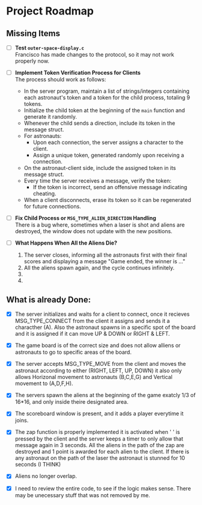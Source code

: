 # Project Roadmap

## Missing Items

- [ ] **Test `outer-space-display.c`**  
  Francisco has made changes to the protocol, so it may not work properly now.

- [ ] **Implement Token Verification Process for Clients**  
    The process should work as follows:
    - In the server program, maintain a list of strings/integers containing each astronaut's token and a token for the child process, totaling 9 tokens.
    - Initialize the child token at the beginning of the `main` function and generate it randomly.
    - Whenever the child sends a direction, include its token in the message struct.
    - For astronauts:
        - Upon each connection, the server assigns a character to the client.
        - Assign a unique token, generated randomly upon receiving a connection.
    - On the astronaut-client side, include the assigned token in its message struct.
    - Every time the server receives a message, verify the token:
        - If the token is incorrect, send an offensive message indicating cheating.
    - When a client disconnects, erase its token so it can be regenerated for future connections.

- [ ] **Fix Child Process or `MSG_TYPE_ALIEN_DIRECTION` Handling**  
    There is a bug where, sometimes when a laser is shot and aliens are destroyed, the window does not update with the new positions.

- [ ] **What Happens When All the Aliens Die?**
    1. The server closes, informing all the astronauts first with their final scores and displaying a message "Game ended, the winner is ..."
    2. All the aliens spawn again, and the cycle continues infinitely.
    3. 
    4. 





## What is already Done:

- [X] The server initializes and waits for a client to connect, once it recieves MSG_TYPE_CONNECT from the client it assigns and sends it a characther (A). Also the astronaut spawns in a specific spot of the board and it is assigned if it can move UP & DOWN or RIGHT & LEFT.
- [X] The game board is of the correct size and does not allow alliens or astronauts to go to specific areas of the board.
- [X] The server accepts MSG_TYPE_MOVE from the client and moves the astronaut according to either (RIGHT, LEFT, UP, DOWN) it also only allows Horizonal movement to astronauts (B,C,E,G) and Vertical movement to (A,D,F,H).
- [X] The servers spawn the aliens at the beginning of the game exatcly 1/3 of 16*16, and only inside theire designated area.
- [X] The scoreboard window is present, and it adds a player everytime it joins.
- [X] The zap function is properly implemented it is activated when ' ' is pressed by the client and the server keeps a timer to only allow that message again in 3 seconds. All the aliens in the path of the zap are destroyed and 1 point is awarded for each alien to the client. If there is any astronaut on the path of the laser the astronaut is stunned for 10 seconds (I THINK)
- [x] Aliens no longer overlap.
- [X] I need to review the entire code, to see if the logic makes sense. There may be unecessary stuff that was not removed by me.






